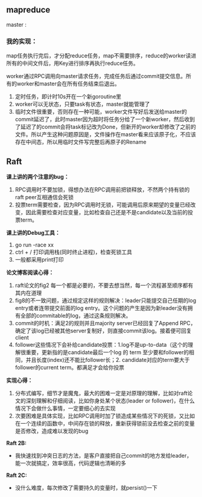 ##  mapreduce

master :

### 我的实现：

map任务执行完后，才分配reduce任务，map不需要排序，reduce的worker读进所有的中间文件后，用Key进行排序再执行reduce任务。

worker通过RPC调用向master请求任务，完成任务后通过commit提交信息。所有的worker和master会在所有任务结束后退出。

1. 定时任务，即计时10s开在一个新goroutine里
2. worker可以无状态，只要task有状态，master就能管理了
3. 临时文件很重要，否则存在一种可能，worker文件写好后发送给master的commit延迟了，此时master因为超时将任务分给了一个新worker，然后收到了延迟了的commit会将task标记改为Done，但新开的worker却修改了之前的文件。所以产生这种问题原因是，文件操作在master看来应该原子化，不应该存在中间态，所以用临时文件写完整后再原子的Rename

## Raft

**课上讲的两个注意的bug：**

1. RPC调用时不要加锁，得想办法在RPC调用前把锁释放，不然两个持有锁的raft peer互相通信会死锁
2. 投票term需要检查，因为RPC调用时无锁，可能调用后原来期望的变量已经改变，因此需要检查对应变量，比如检查自己还是不是candidate以及当前的投票term。

**课上讲的Debug工具：**

1. go run -race xx
2. ctrl + / 打印调用栈(同时终止进程)，检查死锁工具
3. 一般都采用print打印

**论文博客阅读心得：**

1. raft论文的fig2 每一个都是必要的，不要去想当然，每一个流程甚至顺序都有其内在道理
2. fig8的不一致问题，通过规定这样的规则解决：leader只能提交自己任期的log entry或者连带提交前面的log entry。这个问题的产生是因为新leader没有拥有全部的commitable的log，通过这条规则解决。
3. commit的时机：满足2的规则并且majority server已经回复了Append RPC，确定了该log已经被其他server复制好，则直接commit该log。接着便可回复client
4. follower这些情况下会补给candidate投票：1.log不是up-to-data（这个的理解很重要，更新指的是candidate最后一个log 的 term 至少要和follower的相同，并且长度(index)还不能比follower长；2. candidate对应的term要大于follower的current term。都满足才会给你投票

**实现心得：**

1. 分布式编写，细节才是魔鬼，最大的困难一定是对原理的理解，比如对raft论文的深刻理解和仔细阅读，比如你身处某个状态(leader or follower)，在什么情况下会做什么事情，一定要细心的去实现
2. 次要困难是具体实现，比如RPC调用时加了锁造成某些情况下的死锁，又比如在一个连续的函数中，中间存在锁的释放，重新获得锁前没去检查之前的变量是否修改，造成难以发现的bug

**Raft 2B:**
* 我快速找到冲突日志的方法，是客户直接把自己commit的地方发给leader，能一次就搞定，效率很高，代码逻辑也清晰的多

**Raft 2C:**
* 没什么难度，每次修改了需要持久的变量时，就persist()一下